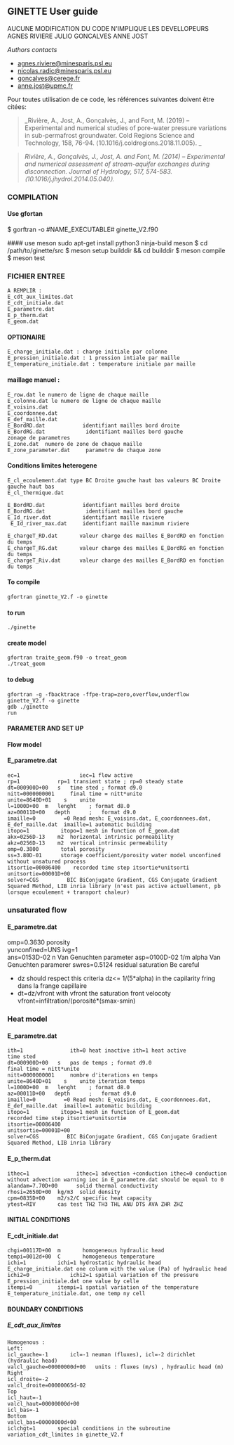 ## GINETTE User guide
AUCUNE MODIFICATION DU CODE N'IMPLIQUE LES DEVELLOPEURS AGNES RIVIERE JULIO GONCALVES ANNE JOST

_Authors contacts_
- agnes.riviere@minesparis.psl.eu
- nicolas.radic@minesparis.psl.eu
- goncalves@cerege.fr
- anne.jost@upmc.fr

Pour toutes utilisation de ce code, les références suivantes doivent être citées:

> _Rivière, A., Jost, A., Gonçalvès, J., and Font, M. (2019) – Experimental and numerical studies of pore-water pressure variations in sub-permafrost groundwater. Cold Regions Science and Technology, 158, 76-94. ⟨10.1016/j.coldregions.2018.11.005⟩. _

> _Rivière, A., Gonçalvès, J., Jost, A. and Font, M. (2014) – Experimental and numerical assessment of stream-aquifer exchanges during disconnection. Journal of Hydrology, 517, 574-583. ⟨10.1016/j.jhydrol.2014.05.040⟩._

### COMPILATION
#### Use gfortan
$ gorftran -o #NAME_EXECUTABLE# ginette_V2.f90

#### use meson 
sudo apt-get install python3 ninja-build meson
$ cd /path/to/ginette/src
$ meson setup builddir && cd builddir
$ meson compile
$ meson test


### FICHIER ENTREE
    A REMPLIR :
    E_cdt_aux_limites.dat
    E_cdt_initiale.dat
    E_parametre.dat
    E_p_therm.dat
    E_geom.dat

#### OPTIONAIRE
    E_charge_initiale.dat : charge initiale par colonne
    E_pression_initiale.dat : 1 pression intiale par maille
    E_temperature_initiale.dat : temperature initiale par maille

#### maillage manuel :
    E_row.dat le numero de ligne de chaque maille
    E_colonne.dat le numero de ligne de chaque maille
    E_voisins.dat
    E_coordonnee.dat
    E_def_maille.dat
    E_BordRD.dat            identifiant mailles bord droite
    E_BordRG.dat             identifiant mailles bord gauche
    zonage de parametres
    E_zone.dat  numero de zone de chaque maille
    E_zone_parameter.dat     parametre de chaque zone

#### Conditions limites heterogene
    E_cl_ecoulement.dat type BC Droite gauche haut bas valeurs BC Droite gauche haut bas
    E_cl_thermique.dat

    E_BordRD.dat            identifiant mailles bord droite
    E_BordRG.dat             identifiant mailles bord gauche
    E_Id_river.dat          identifiant maille riviere
     E_Id_river_max.dat     identifiant maille maximum riviere

    E_chargeT_RD.dat       valeur charge des mailles E_BordRD en fonction du temps
    E_chargeT_RG.dat       valeur charge des mailles E_BordRG en fonction du temps
    E_chargeT_Riv.dat      valeur charge des mailles E_BordRD en fonction du temps

#### To compile 
    gfortran ginette_V2.f -o ginette
#### to run
    ./ginette
#### create model 
    gfortran traite_geom.f90 -o treat_geom
    ./treat_geom
#### to debug
    gfortran -g -fbacktrace -ffpe-trap=zero,overflow,underflow ginette_V2.f -o ginette
    gdb ./ginette
    run
#### PARAMETER AND SET UP  
#### Flow model 
#### E_parametre.dat
    ec=1                   iec=1 flow active
    rp=1			rp=1 transient state ; rp=0 steady state
    dt=000900D+00	s	time sted ; format d9.0
    nitt=0000000001		final time = nitt*unite
    unite=8640D+01    s    unite
    l=1000D+00	m 	lenght    ; format d8.0
    az=00011D+00   depth      ;   format d9.0
    imaille=0	      =0 Read mesh: E_voisins.dat, E_coordonnees.dat, E_def_maille.dat  imaille=1 automatic building
    itopo=1          itopo=1 mesh in function of E_geom.dat
    akx=0256D-13	m2	horizontal intrinsic permeability
    akz=0256D-13	m2	vertical intrinsic permeability
    omp=0.3800	     total porosity
    ss=3.80D-01	     storage coefficient/porosity water model unconfined without unsatured process
    itsortie=00086400    recorded time step itsortie*unitsorti
    unitsortie=00001D+00
    solver=CGS         BIC BiConjugate Gradient, CGS Conjugate Gradient Squared Method, LIB inria library (n'est pas active actuellement, pb lorsque ecoulement + transport chaleur)


### unsaturated flow
#### E_parametre.dat
omp=0.3630		porosity                                                             
yunconfined=UNS 
ivg=1	
ans=0153D-02		n Van Genuchten parameter
asp=0100D-02	1/m	alpha Van Genuchten paramerer 
swres=0.5124		residual saturation
Be careful
- dz should respect this criteria dz<= 1/(5*alpha) in the capilarity fring dans la frange capillaire
- dt=dz/vfront with vfront the saturation front velocoty vfront=infiltration/(porosité*(smax-smin)

### Heat model 
#### E_parametre.dat
    ith=1				ith=0 heat inactive ith=1 heat active
    time sted
    dt=000900D+00	s	pas de temps ; format d9.0
    final time = nitt*unite
    nitt=0000000001		nombre d'iterations en temps
    unite=8640D+01    s    unite iteration temps
    l=1000D+00	m 	lenght    ; format d8.0
    az=00011D+00   depth      ;   format d9.0
    imaille=0	      =0 Read mesh: E_voisins.dat, E_coordonnees.dat, E_def_maille.dat  imaille=1 automatic building
    itopo=1          itopo=1 mesh in function of E_geom.dat
    recorded time step itsortie*unitsortie
    itsortie=00086400
    unitsortie=00001D+00
    solver=CGS         BIC BiConjugate Gradient, CGS Conjugate Gradient Squared Method, LIB inria library
#### E_p_therm.dat
    ithec=1               ithec=1 advection +conduction ithec=0 conduction without advection warning iec in E_parametre.dat should be equal to 0
    alandam=7.70D+00 	  solid thermal conductivity
    rhosi=2650D+00	kg/m3  solid density
    cpm=0835D+00	m2/s2/C	specific heat capacity
    ytest=RIV      	cas test TH2 TH3 THL ANU DTS AVA ZHR ZHZ
#### INITIAL CONDITIONS  
#### E_cdt_initiale.dat
    chgi=00117D+00 	m		homogeneous hydraulic head
    tempi=0012d+00	C		homogeneous temperature
    ichi=1			ichi=1 hydrostatic hydraulic head E_charge_initiale.dat one colunm with the value (Pa) of hydraulic head
    ichi2=0				ichi2=1 spatial variation of the pressure E_pression_initiale.dat one value by celle
    itempi=0		itempi=1 spatial variation of the temperature E_temperature_initiale.dat, one temp ny cell
#### BOUNDARY CONDITIONS  
##### E_cdt_aux_limites
    Homogenous :
    Left:
    icl_gauche=-1		icl=-1 neuman (fluxes), icl=-2 dirichlet (hydraulic head)
    valcl_gauche=00000000d+00	units : fluxes (m/s) , hydraulic head (m)
    Right
    icl_droite=-2
    valcl_droite=00000065d-02
    Top
    icl_haut=-1
    valcl_haut=00000000d+00
    icl_bas=-1
    Bottom
    valcl_bas=00000000d+00
    iclchgt=1		special conditions in the subroutine variation_cdt_limites in ginette_V2.f
